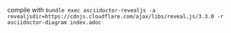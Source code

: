 compile with `bundle exec asciidoctor-revealjs -a revealjsdir=https://cdnjs.cloudflare.com/ajax/libs/reveal.js/3.3.0 -r asciidoctor-diagram index.adoc`
